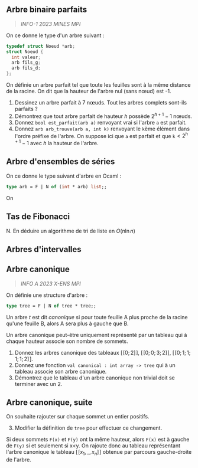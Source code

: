 
## Arbre binaire parfaits
> *INFO-1 2023 MINES MPI*

On ce donne le type d'un arbre suivant :
```c
typedef struct Noeud *arb;
struct Noeud {
  int valeur;
  arb fils_g;
  arb fils_d;
};
```

On définie un arbre parfait tel que toute les feuilles sont à la même distance de la racine.
On dit que la hauteur de l'arbre nul (sans nœud) est -1.
1. Dessinez un arbre parfait à 7 nœuds. Tout les arbres complets sont-ils parfaits ?
2. Démontrez que tout arbre parfait de hauteur $h$ possède $2^{h+1}-1$ nœuds.
3. Donnez `bool est_parfait(arb a)` renvoyant vrai si l'arbre `a` est parfait.
4. Donnez `arb arb_trouve(arb a, int k)` renvoyant le `k`ème élément dans l'ordre préfixe de l'arbre. On suppose ici que `a` est parfait et que `k`$<2^{h+1}-1$ avec $h$ la hauteur de l'arbre.

## Arbre d'ensembles de séries
On ce donne le type suivant d'arbre en Ocaml :
```ocaml
type arb = F | N of (int * arb) list;;
```
On 

## Tas de Fibonacci


N. En déduire un algorithme de tri de liste en $O(n\ln n)$

## Arbres d'intervalles


## Arbre canonique
> *INFO A 2023 X-ENS MPI*

On définie une structure d'arbre :
```ocaml
type tree = F | N of tree * tree;;
``` 
Un arbre _t_ est dit *canonique* si pour toute feuille A plus proche de la racine qu'une feuille B, alors A sera plus à gauche que B.

Un arbre canonique peut-être uniquement représenté par un tableau qui à chaque hauteur associe son nombre de sommets.

1. Donnez les arbres canonique des tableaux $[\![0;2]\!]$, $[\![0;0;3;2]\!]$, $[\![0;1;1;1;1;2]\!]$.
2. Donnez une fonction `val canonical : int array -> tree` qui à un tableau associe son arbre canonique.
3. Démontrez que le tableau d'un arbre canonique non trivial doit se terminer avec un 2.

## Arbre canonique, suite
On souhaite rajouter sur chaque sommet un entier positifs.

3. Modifier la définition de `tree` pour effectuer ce changement.

Si deux sommets `F(x)` et `F(y)` ont la même hauteur, alors `F(x)` est à gauche de `F(y)` si et seulement si x<y.
On rajoute donc au tableau représentant l'arbre canonique le tableau $[\![x_1,\_,x_n]\!]$ obtenue par parcours gauche-droite de l'arbre.



<!--stackedit_data:
eyJoaXN0b3J5IjpbMjEzMzk0NDQ4OCwxMjE4Nzg0MDQsLTM1Mz
gyNDc5MiwtMzA5MTQ0MTA2XX0=
-->